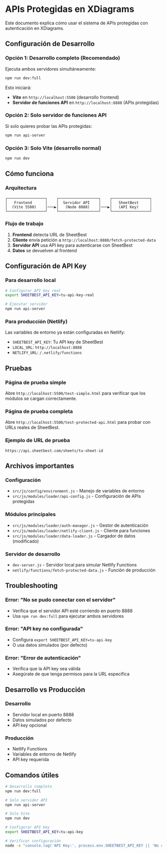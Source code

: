# APIs Protegidas en XDiagrams

Este documento explica cómo usar el sistema de APIs protegidas con autenticación en XDiagrams.

## Configuración de Desarrollo

### Opción 1: Desarrollo completo (Recomendado)

Ejecuta ambos servidores simultáneamente:

```bash
npm run dev:full
```

Esto iniciará:
- **Vite** en `http://localhost:5500` (desarrollo frontend)
- **Servidor de funciones API** en `http://localhost:8888` (APIs protegidas)

### Opción 2: Solo servidor de funciones API

Si solo quieres probar las APIs protegidas:

```bash
npm run api-server
```

### Opción 3: Solo Vite (desarrollo normal)

```bash
npm run dev
```

## Cómo funciona

### Arquitectura

```
┌─────────────────┐    ┌──────────────────┐    ┌─────────────────┐
│   Frontend      │    │  Servidor API    │    │   SheetBest     │
│  (Vite 5500)    │───▶│   (Node 8888)    │───▶│   (API Key)     │
└─────────────────┘    └──────────────────┘    └─────────────────┘
```

### Flujo de trabajo

1. **Frontend** detecta URL de SheetBest
2. **Cliente** envía petición a `http://localhost:8888/fetch-protected-data`
3. **Servidor API** usa API key para autenticarse con SheetBest
4. **Datos** se devuelven al frontend

## Configuración de API Key

### Para desarrollo local

```bash
# Configurar API key real
export SHEETBEST_API_KEY=tu-api-key-real

# Ejecutar servidor
npm run api-server
```

### Para producción (Netlify)

Las variables de entorno ya están configuradas en Netlify:
- `SHEETBEST_API_KEY`: Tu API key de SheetBest
- `LOCAL_URL`: `http://localhost:8888`
- `NETLIFY_URL`: `/.netlify/functions`

## Pruebas

### Página de prueba simple

Abre `http://localhost:5500/test-simple.html` para verificar que los módulos se cargan correctamente.

### Página de prueba completa

Abre `http://localhost:5500/test-protected-api.html` para probar con URLs reales de SheetBest.

### Ejemplo de URL de prueba

```
https://api.sheetbest.com/sheets/tu-sheet-id
```

## Archivos importantes

### Configuración
- `src/js/config/environment.js` - Manejo de variables de entorno
- `src/js/modules/loader/api-config.js` - Configuración de APIs protegidas

### Módulos principales
- `src/js/modules/loader/auth-manager.js` - Gestor de autenticación
- `src/js/modules/loader/netlify-client.js` - Cliente para funciones
- `src/js/modules/loader/data-loader.js` - Cargador de datos (modificado)

### Servidor de desarrollo
- `dev-server.js` - Servidor local para simular Netlify Functions
- `netlify/functions/fetch-protected-data.js` - Función de producción

## Troubleshooting

### Error: "No se pudo conectar con el servidor"

- Verifica que el servidor API esté corriendo en puerto 8888
- Usa `npm run dev:full` para ejecutar ambos servidores

### Error: "API key no configurada"

- Configura `export SHEETBEST_API_KEY=tu-api-key`
- O usa datos simulados (por defecto)

### Error: "Error de autenticación"

- Verifica que la API key sea válida
- Asegúrate de que tenga permisos para la URL específica

## Desarrollo vs Producción

### Desarrollo
- Servidor local en puerto 8888
- Datos simulados por defecto
- API key opcional

### Producción
- Netlify Functions
- Variables de entorno de Netlify
- API key requerida

## Comandos útiles

```bash
# Desarrollo completo
npm run dev:full

# Solo servidor API
npm run api-server

# Solo Vite
npm run dev

# Configurar API key
export SHEETBEST_API_KEY=tu-api-key

# Verificar configuración
node -e "console.log('API Key:', process.env.SHEETBEST_API_KEY || 'No configurada')"
```
